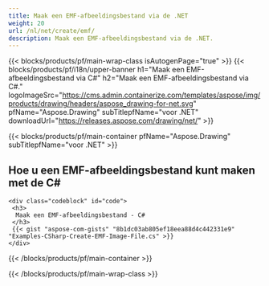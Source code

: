 ```yaml
---
title: Maak een EMF-afbeeldingsbestand via de .NET
weight: 20
url: /nl/net/create/emf/
description: Maak een EMF-afbeeldingsbestand via de .NET.
---
```


{{< blocks/products/pf/main-wrap-class isAutogenPage="true" >}}
{{< blocks/products/pf/i18n/upper-banner h1="Maak een EMF-afbeeldingsbestand via C#" h2="Maak een EMF-afbeeldingsbestand via C#." logoImageSrc="https://cms.admin.containerize.com/templates/aspose/img/products/drawing/headers/aspose_drawing-for-net.svg" pfName="Aspose.Drawing" subTitlepfName="voor .NET" downloadUrl="https://releases.aspose.com/drawing/net/" >}}

{{< blocks/products/pf/main-container pfName="Aspose.Drawing" subTitlepfName="voor .NET" >}}

<h2>Hoe u een EMF-afbeeldingsbestand kunt maken met de C#</h2>

    <div class="codeblock" id="code">
     <h3>
      Maak een EMF-afbeeldingsbestand - C#
     </h3>
     {{< gist "aspose-com-gists" "8b1dc03ab805ef18eea88d4c442331e9" "Examples-CSharp-Create-EMF-Image-File.cs" >}}
    </div>

{{< /blocks/products/pf/main-container >}}


{{< /blocks/products/pf/main-wrap-class >}}
